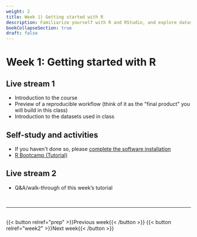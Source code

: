 ```yaml
---
weight: 2
title: Week 1) Getting started with R
description: Familiarize yourself with R and RStudio, and explore datasets.
bookCollapseSection: true
draft: false
---
```


# Week 1: Getting started with R

<!--__Obtain business and data understanding, and explore data in R__-->

## Live stream 1
- Introduction to the course <!--([re-watch](https://youtu.be/iq88xsSGyTg)))-->
- Preview of a reproducible workflow (think of it as the "final product" you will build in this class)
- Introduction to the datasets used in class

<!--## Kick-starting your week
- Watch [the energizer for the week](https://youtu.be/2xc6a2BCEAQ) on YouTube!
00->
-->

## Self-study and activities
- If you haven't done so, please [complete the software installation](../../../docs/tutorials/software-installation/_index.md)
- [R Bootcamp (Tutorial)](docs/tutorials/r-bootcamp)

<!--
- [Data exploration with R and RMarkdown (Tutorial and Data Challenge 1)](docs/tutorials/data-exploration-in-r)
- [Data Selection and Procurement](https://doi.org/10.1287/mksc.1110.0650) [^1]
<!--- Demo clips on efficiency gains <!-- (2-minute clips); or podcasts-->

## Live stream 2
- Q&A/walk-through of this week’s tutorial

<!--
- [Activity to explore new data](activity.md)
- Q&A on Data Challenge #1

[^1]: Mela, C. F. (2011). Structural Workshop Paper—Data Selection and Procurement. *Marketing Science*, 30(6), 965-976. [https://doi.org/10.1287/mksc.1110.0650](https://doi.org/10.1287/mksc.1110.0650)

<!--

Meetup
- Introduction to the course *live*
  - Course objectives and practical arrangements
  - Workflow overview
  - Relevance of workflow management
-->
<!--  - Any remaining questions, please post them by DEADLINE on XXXX-->

<!--
- Reading: Web scraping workflow

- Self-study
  - Readings
    - Web scraping article Hannes/Johannes/Abhi/Andrew
    - Ethics in scraping and APIs

  - Video: Assessing research fit of web scraping and APIs [recorded]


- Self study
  - sdasd
    - data enrichment (e.g., ML APIs)
    - data collection and intelligence (e.g., search; chartmetric)
    - market research (e.g., pricewatch)

-->




<!-- Hybrid teams
-->

<!--(Module 1b: Legality and Terms of Use
paper? advice?))-->

<br>

---
<br>
{{< button relref="prep" >}}Previous week{{< /button >}}
{{< button relref="week2" >}}Next week{{< /button >}}
